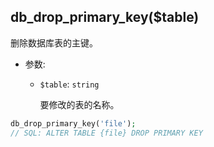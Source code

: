 ## db_drop_primary_key($table)

删除数据库表的主键。

- 参数:
  - `$table`: `string`

    要修改的表的名称。

```php
db_drop_primary_key('file');
// SQL: ALTER TABLE {file} DROP PRIMARY KEY
```
